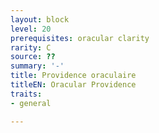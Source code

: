 ```yaml
---
layout: block
level: 20
prerequisites: oracular clarity
rarity: C
source: ??
summary: '-'
title: Providence oraculaire
titleEN: Oracular Providence
traits:
- general

---
```


